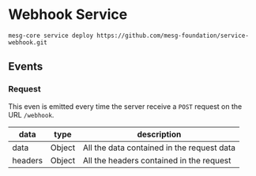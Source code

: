 # Webhook Service

```
mesg-core service deploy https://github.com/mesg-foundation/service-webhook.git
```

## Events

### Request

This even is emitted every time the server receive a `POST` request on the URL `/webhook`.

| data | type | description |
| --- | --- | --- |
| data | Object | All the data contained in the request data |
| headers | Object | All the headers contained in the request |
